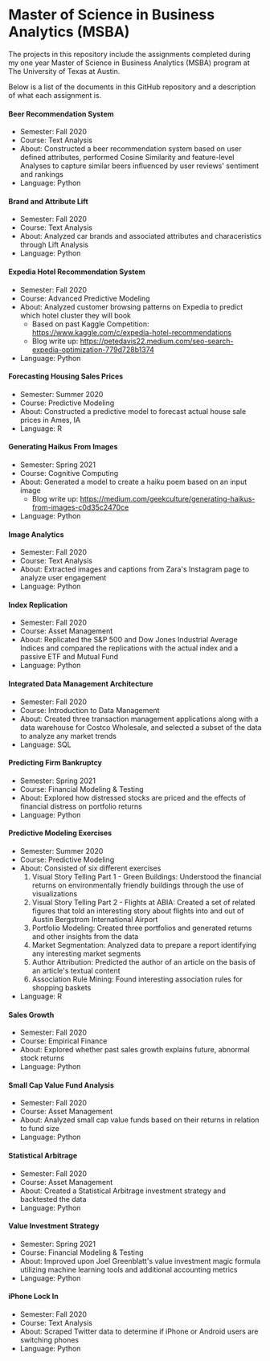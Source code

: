 # Master of Science in Business Analytics (MSBA)
The projects in this repository include the assignments completed during my one year Master of Science in Business Analytics (MSBA) program at The University of Texas at Austin.

Below is a list of the documents in this GitHub repository and a description of what each assignment is.

#### Beer Recommendation System
* Semester: Fall 2020
* Course: Text Analysis
* About: Constructed a beer recommendation system based on user defined attributes, performed Cosine Similarity and feature-level Analyses to capture similar beers influenced by user reviews' sentiment and rankings
* Language: Python

#### Brand and Attribute Lift
* Semester: Fall 2020
* Course: Text Analysis
* About: Analyzed car brands and associated attributes and characeristics through Lift Analysis
* Language: Python

#### Expedia Hotel Recommendation System
* Semester: Fall 2020
* Course: Advanced Predictive Modeling
* About: Analyzed customer browsing patterns on Expedia to predict which hotel cluster they will book
    * Based on past Kaggle Competition: https://www.kaggle.com/c/expedia-hotel-recommendations
    * Blog write up: https://petedavis22.medium.com/seo-search-expedia-optimization-779d728b1374
* Language: Python

#### Forecasting Housing Sales Prices
* Semester: Summer 2020
* Course: Predictive Modeling
* About: Constructed a predictive model to forecast actual house sale prices in Ames, IA
* Language: R

#### Generating Haikus From Images
* Semester: Spring 2021
* Course: Cognitive Computing
* About: Generated a model to create a haiku poem based on an input image
   * Blog write up: https://medium.com/geekculture/generating-haikus-from-images-c0d35c2470ce
* Language: Python

#### Image Analytics
* Semester: Fall 2020
* Course: Text Analysis
* About: Extracted images and captions from Zara's Instagram page to analyze user engagement
* Language: Python

#### Index Replication
* Semester: Fall 2020
* Course: Asset Management
* About: Replicated the S&P 500 and Dow Jones Industrial Average Indices and compared the replications with the actual index and a passive ETF and Mutual Fund
* Language: Python

#### Integrated Data Management Architecture
* Semester: Fall 2020
* Course: Introduction to Data Management
* About: Created three transaction management applications along with a data warehouse for Costco Wholesale, and selected a subset of the data to analyze any market trends
* Language: SQL

#### Predicting Firm Bankruptcy
* Semester: Spring 2021
* Course: Financial Modeling & Testing
* About: Explored how distressed stocks are priced and the effects of financial distress on portfolio returns
* Language: Python

#### Predictive Modeling Exercises
* Semester: Summer 2020
* Course: Predictive Modeling
* About: Consisted of six different exercises
    1. Visual Story Telling Part 1 - Green Buildings: Understood the financial returns on environmentally friendly buildings through the use of visualizations
    2. Visual Story Telling Part 2 - Flights at ABIA: Created a set of related figures that told an interesting story about flights into and out of Austin Bergstrom International Airport
    3. Portfolio Modeling: Created three portfolios and generated returns and other insights from the data
    4. Market Segmentation: Analyzed data to prepare a report identifying any interesting market segments
    5. Author Attribution: Predicted the author of an article on the basis of an article's textual content
    6. Association Rule Mining: Found interesting association rules for shopping baskets
* Language: R

#### Sales Growth
* Semester: Fall 2020
* Course: Empirical Finance
* About: Explored whether past sales growth explains future, abnormal stock returns
* Language: Python

#### Small Cap Value Fund Analysis
* Semester: Fall 2020
* Course: Asset Management
* About: Analyzed small cap value funds based on their returns in relation to fund size
* Language: Python

#### Statistical Arbitrage
* Semester: Fall 2020
* Course: Asset Management
* About: Created a Statistical Arbitrage investment strategy and backtested the data
* Language: Python

#### Value Investment Strategy
* Semester: Spring 2021
* Course: Financial Modeling & Testing
* About: Improved upon Joel Greenblatt's value investment magic formula utilizing machine learning tools and additional accounting metrics
* Language: Python

#### iPhone Lock In
* Semester: Fall 2020
* Course: Text Analysis
* About: Scraped Twitter data to determine if iPhone or Android users are switching phones
* Language: Python
